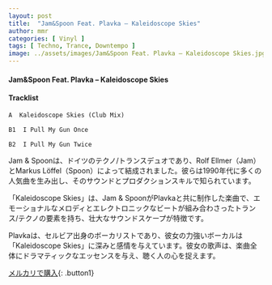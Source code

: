 ```yaml
---
layout: post
title:  "Jam&Spoon Feat. Plavka – Kaleidoscope Skies"
author: mmr
categories: [ Vinyl ]
tags: [ Techno, Trance, Downtempo ]
image: ../assets/images/Jam&Spoon Feat. Plavka – Kaleidoscope Skies.jpg
---
```


#### Jam&Spoon Feat. Plavka – Kaleidoscope Skies

#### Tracklist
```md
A  Kaleidoscope Skies (Club Mix)

B1  I Pull My Gun Once

B2  I Pull My Gun Twice
```

Jam & Spoonは、ドイツのテクノ/トランスデュオであり、Rolf Ellmer（Jam）とMarkus Löffel（Spoon）によって結成されました。彼らは1990年代に多くの人気曲を生み出し、そのサウンドとプロダクションスキルで知られています。

「Kaleidoscope Skies」は、Jam & SpoonがPlavkaと共に制作した楽曲で、エモーショナルなメロディとエレクトロニックなビートが組み合わさったトランス/テクノの要素を持ち、壮大なサウンドスケープが特徴です。

Plavkaは、セルビア出身のボーカリストであり、彼女の力強いボーカルは「Kaleidoscope Skies」に深みと感情を与えています。彼女の歌声は、楽曲全体にドラマティックなエッセンスを与え、聴く人の心を捉えます。

[メルカリで購入](https://jp.mercari.com/item/m66323929569){: .button1}

